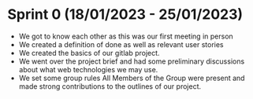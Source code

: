 ﻿# Sprint 0 (18/01/2023 - 25/01/2023)

 - We got to know each other as this was our first meeting in person
 - We created a definition of done as well as relevant user stories
 - We created the basics of our gitlab project. 
 - We went over the project brief and had some preliminary discussions about what web technologies we may use.
 - We set some group rules
 All Members of the Group were present and made strong contributions to the outlines of our project. 
